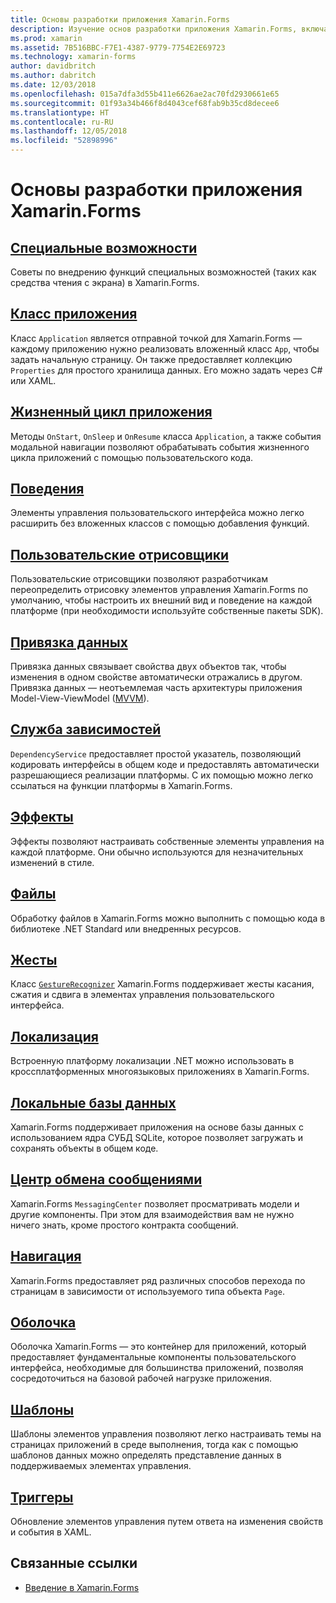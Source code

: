 ```yaml
---
title: Основы разработки приложения Xamarin.Forms
description: Изучение основ разработки приложения Xamarin.Forms, включая все необходимые концепции, вплоть до специальных возможностей и локализации.
ms.prod: xamarin
ms.assetid: 7B516BBC-F7E1-4387-9779-7754E2E69723
ms.technology: xamarin-forms
author: davidbritch
ms.author: dabritch
ms.date: 12/03/2018
ms.openlocfilehash: 015a7dfa3d55b411e6626ae2ac70fd2930661e65
ms.sourcegitcommit: 01f93a34b466f8d4043cef68fab9b35cd8decee6
ms.translationtype: HT
ms.contentlocale: ru-RU
ms.lasthandoff: 12/05/2018
ms.locfileid: "52898996"
---
```

# <a name="xamarinforms-application-fundamentals"></a>Основы разработки приложения Xamarin.Forms

## <a name="accessibilityaccessibilityindexmd"></a>[Специальные возможности](accessibility/index.md)

Советы по внедрению функций специальных возможностей (таких как средства чтения с экрана) в Xamarin.Forms.

## <a name="app-classapplication-classmd"></a>[Класс приложения](application-class.md)

Класс `Application` является отправной точкой для Xamarin.Forms — каждому приложению нужно реализовать вложенный класс `App`, чтобы задать начальную страницу. Он также предоставляет коллекцию `Properties` для простого хранилища данных. Его можно задать через C# или XAML.

## <a name="app-lifecycleapp-lifecyclemd"></a>[Жизненный цикл приложения](app-lifecycle.md)

Методы `OnStart`, `OnSleep` и `OnResume` класса `Application`, а также события модальной навигации позволяют обрабатывать события жизненного цикла приложений с помощью пользовательского кода.

## <a name="behaviorsbehaviorsindexmd"></a>[Поведения](behaviors/index.md)

Элементы управления пользовательского интерфейса можно легко расширить без вложенных классов с помощью добавления функций.

## <a name="custom-rendererscustom-rendererindexmd"></a>[Пользовательские отрисовщики](custom-renderer/index.md)

Пользовательские отрисовщики позволяют разработчикам переопределить отрисовку элементов управления Xamarin.Forms по умолчанию, чтобы настроить их внешний вид и поведение на каждой платформе (при необходимости используйте собственные пакеты SDK).

## <a name="data-bindingdata-bindingindexmd"></a>[Привязка данных](data-binding/index.md)

Привязка данных связывает свойства двух объектов так, чтобы изменения в одном свойстве автоматически отражались в другом. Привязка данных — неотъемлемая часть архитектуры приложения Model-View-ViewModel ([MVVM](~/xamarin-forms/enterprise-application-patterns/mvvm.md)).

## <a name="dependency-servicedependency-serviceindexmd"></a>[Служба зависимостей](dependency-service/index.md)

`DependencyService` предоставляет простой указатель, позволяющий кодировать интерфейсы в общем коде и предоставлять автоматически разрешающиеся реализации платформы. С их помощью можно легко ссылаться на функции платформы в Xamarin.Forms.

## <a name="effectseffectsindexmd"></a>[Эффекты](effects/index.md)

Эффекты позволяют настраивать собственные элементы управления на каждой платформе. Они обычно используются для незначительных изменений в стиле.

## <a name="filesfilesmd"></a>[Файлы](files.md)

Обработку файлов в Xamarin.Forms можно выполнить с помощью кода в библиотеке .NET Standard или внедренных ресурсов.

## <a name="gesturesgesturesindexmd"></a>[Жесты](gestures/index.md)

Класс [`GestureRecognizer`](xref:Xamarin.Forms.GestureRecognizer) Xamarin.Forms поддерживает жесты касания, сжатия и сдвига в элементах управления пользовательского интерфейса.

## <a name="localizationlocalizationindexmd"></a>[Локализация](localization/index.md)

Встроенную платформу локализации .NET можно использовать в кроссплатформенных многоязыковых приложениях в Xamarin.Forms.

## <a name="local-databasesdatabasesmd"></a>[Локальные базы данных](databases.md)

Xamarin.Forms поддерживает приложения на основе базы данных с использованием ядра СУБД SQLite, которое позволяет загружать и сохранять объекты в общем коде.

## <a name="messaging-centermessaging-centermd"></a>[Центр обмена сообщениями](messaging-center.md)

Xamarin.Forms `MessagingCenter` позволяет просматривать модели и другие компоненты. При этом для взаимодействия вам не нужно ничего знать, кроме простого контракта сообщений.

## <a name="navigationnavigationindexmd"></a>[Навигация](navigation/index.md)

Xamarin.Forms предоставляет ряд различных способов перехода по страницам в зависимости от используемого типа объекта `Page`.

## <a name="shellshellmd"></a>[Оболочка](shell.md)

Оболочка Xamarin.Forms — это контейнер для приложений, который предоставляет фундаментальные компоненты пользовательского интерфейса, необходимые для большинства приложений, позволяя сосредоточиться на базовой рабочей нагрузке приложения.

## <a name="templatestemplatesindexmd"></a>[Шаблоны](templates/index.md)

Шаблоны элементов управления позволяют легко настраивать темы на страницах приложений в среде выполнения, тогда как с помощью шаблонов данных можно определять представление данных в поддерживаемых элементах управления.

## <a name="triggerstriggersmd"></a>[Триггеры](triggers.md)

Обновление элементов управления путем ответа на изменения свойств и события в XAML.


## <a name="related-links"></a>Связанные ссылки

- [Введение в Xamarin.Forms](~/xamarin-forms/get-started/introduction-to-xamarin-forms.md)
